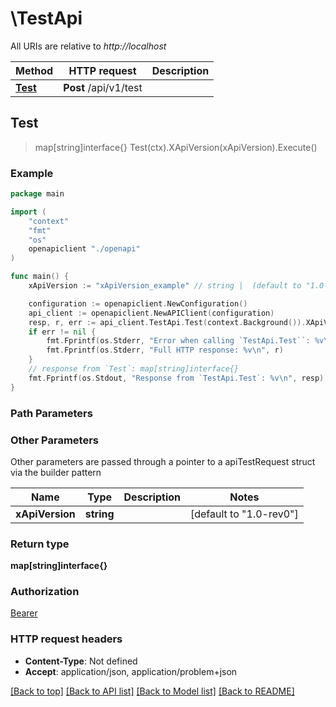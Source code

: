 # \TestApi

All URIs are relative to *http://localhost*

Method | HTTP request | Description
------------- | ------------- | -------------
[**Test**](TestApi.md#Test) | **Post** /api/v1/test | 



## Test

> map[string]interface{} Test(ctx).XApiVersion(xApiVersion).Execute()



### Example

```go
package main

import (
    "context"
    "fmt"
    "os"
    openapiclient "./openapi"
)

func main() {
    xApiVersion := "xApiVersion_example" // string |  (default to "1.0-rev0")

    configuration := openapiclient.NewConfiguration()
    api_client := openapiclient.NewAPIClient(configuration)
    resp, r, err := api_client.TestApi.Test(context.Background()).XApiVersion(xApiVersion).Execute()
    if err != nil {
        fmt.Fprintf(os.Stderr, "Error when calling `TestApi.Test``: %v\n", err)
        fmt.Fprintf(os.Stderr, "Full HTTP response: %v\n", r)
    }
    // response from `Test`: map[string]interface{}
    fmt.Fprintf(os.Stdout, "Response from `TestApi.Test`: %v\n", resp)
}
```

### Path Parameters



### Other Parameters

Other parameters are passed through a pointer to a apiTestRequest struct via the builder pattern


Name | Type | Description  | Notes
------------- | ------------- | ------------- | -------------
 **xApiVersion** | **string** |  | [default to &quot;1.0-rev0&quot;]

### Return type

**map[string]interface{}**

### Authorization

[Bearer](../README.md#Bearer)

### HTTP request headers

- **Content-Type**: Not defined
- **Accept**: application/json, application/problem+json

[[Back to top]](#) [[Back to API list]](../README.md#documentation-for-api-endpoints)
[[Back to Model list]](../README.md#documentation-for-models)
[[Back to README]](../README.md)

